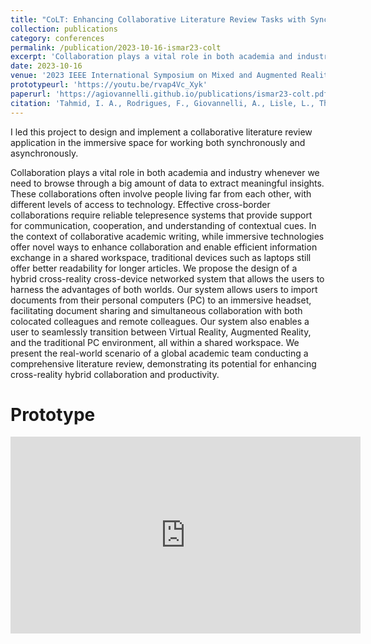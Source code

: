 ```yaml
---
title: "CoLT: Enhancing Collaborative Literature Review Tasks with Synchronous and Asynchronous Awareness Across the Reality-Virtuality Continuum"
collection: publications
category: conferences
permalink: /publication/2023-10-16-ismar23-colt
excerpt: 'Collaboration plays a vital role in both academia and industry whenever we need to browse through a big amount of data to extract meaningful insights. These collaborations often involve people living far from each other, with different levels of access to technology. Effective cross-border collaborations require reliable telepresence systems that provide support for communication, cooperation, and understanding of contextual cues. In the context of collaborative academic writing, while immersive technologies offer novel ways to enhance collaboration and enable efficient information exchange in a shared workspace, traditional devices such as laptops still offer better readability for longer articles. We propose the design of a hybrid cross-reality cross-device networked system that allows the users to harness the advantages of both worlds. Our system allows users to import documents from their personal computers (PC) to an immersive headset, facilitating document sharing and simultaneous collaboration with both colocated colleagues and remote colleagues. Our system also enables a user to seamlessly transition between Virtual Reality, Augmented Reality, and the traditional PC environment, all within a shared workspace. We present the real-world scenario of a global academic team conducting a comprehensive literature review, demonstrating its potential for enhancing cross-reality hybrid collaboration and productivity.'
date: 2023-10-16
venue: '2023 IEEE International Symposium on Mixed and Augmented Reality Adjunct (ISMAR-Adjunct)'
prototypeurl: 'https://youtu.be/rvap4Vc_Xyk'
paperurl: 'https://agiovannelli.github.io/publications/ismar23-colt.pdf'
citation: 'Tahmid, I. A., Rodrigues, F., Giovannelli, A., Lisle, L., Thomas, J., & Bowman, D. A. (2023, October). <em>CoLT: Enhancing Collaborative Literature Review Tasks with Synchronous and Asynchronous Awareness Across the Reality-Virtuality Continuum.</em> In 2023 IEEE International Symposium on Mixed and Augmented Reality Adjunct (ISMAR-Adjunct) (pp. 831-836). IEEE.'
---
```


I led this project to design and implement a collaborative literature review application in the immersive space for working both synchronously and asynchronously.

Collaboration plays a vital role in both academia and industry whenever we need to browse through a big amount of data to extract meaningful insights. These collaborations often involve people living far from each other, with different levels of access to technology. Effective cross-border collaborations require reliable telepresence systems that provide support for communication, cooperation, and understanding of contextual cues. In the context of collaborative academic writing, while immersive technologies offer novel ways to enhance collaboration and enable efficient information exchange in a shared workspace, traditional devices such as laptops still offer better readability for longer articles. We propose the design of a hybrid cross-reality cross-device networked system that allows the users to harness the advantages of both worlds. Our system allows users to import documents from their personal computers (PC) to an immersive headset, facilitating document sharing and simultaneous collaboration with both colocated colleagues and remote colleagues. Our system also enables a user to seamlessly transition between Virtual Reality, Augmented Reality, and the traditional PC environment, all within a shared workspace. We present the real-world scenario of a global academic team conducting a comprehensive literature review, demonstrating its potential for enhancing cross-reality hybrid collaboration and productivity.

Prototype
==========
<iframe width="560" height="315" src="https://www.youtube.com/embed/rvap4Vc_Xyk?si=Fmj7dZVrRxiq0Gj4" title="YouTube video player" frameborder="0" allow="accelerometer; autoplay; clipboard-write; encrypted-media; gyroscope; picture-in-picture; web-share" referrerpolicy="strict-origin-when-cross-origin" allowfullscreen></iframe>